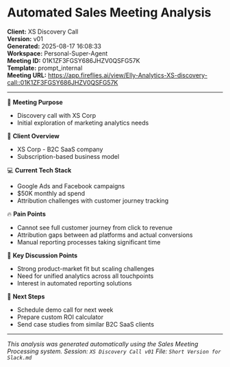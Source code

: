 # Automated Sales Meeting Analysis
**Client:** XS Discovery Call  
**Version:** v01  
**Generated:** 2025-08-17 16:08:33  
**Workspace:** Personal-Super-Agent  
**Meeting ID:** 01K1ZF3FGSY686JHZV0QSFG57K  
**Template:** prompt_internal  
**Meeting URL:** https://app.fireflies.ai/view/Elly-Analytics-XS-discovery-call::01K1ZF3FGSY686JHZV0QSFG57K

---


🎯 **Meeting Purpose**
- Discovery call with XS Corp
- Initial exploration of marketing analytics needs

👥 **Client Overview**
- XS Corp - B2C SaaS company
- Subscription-based business model

💻 **Current Tech Stack**
- Google Ads and Facebook campaigns
- $50K monthly ad spend
- Attribution challenges with customer journey tracking

🔥 **Pain Points**
- Cannot see full customer journey from click to revenue
- Attribution gaps between ad platforms and actual conversions
- Manual reporting processes taking significant time

📝 **Key Discussion Points**
- Strong product-market fit but scaling challenges
- Need for unified analytics across all touchpoints
- Interest in automated reporting solutions

🎯 **Next Steps**
- Schedule demo call for next week
- Prepare custom ROI calculator
- Send case studies from similar B2C SaaS clients


---

*This analysis was generated automatically using the Sales Meeting Processing system.*
*Session: `XS Discovery Call v01`*
*File: `Short Version for Slack.md`*

